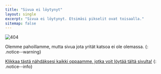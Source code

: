 ```yaml
---
title: "Sivua ei löytynyt"
layout: single
excerpt: "Sivua ei löytynyt. Etsimäsi pikselit ovat toisaalla."
sitemap: false
---
```


![404](/images/404.jpg)

Olemme pahoillamme, mutta sivua jota yrität katsoa ei ole olemassa.
{: .notice--warning}

[Klikkaa tästä nähdäksesi kaikki oppaamme, jotka voit löytää tältä sivulta!](sivuston-navigointi)
{: .notice--info}
